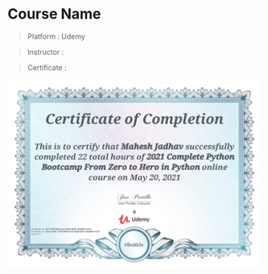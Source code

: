 # Course Name
>Platform : Udemy

>Instructor : 

>Certificate : 

<a href="https://udemy-certificate.s3.amazonaws.com/image/UC-71621593-ba1d-43e9-a68c-d2a86fcc73af.jpg" target="_blank"><img src="./Certificates/Udemy/2021CompletePythonBootcamp.jpg" alt="Python Bootcamp"></a>
